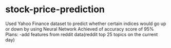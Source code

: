 # stock-price-prediction
Used Yahoo Finance dataset to predict whether certain indices would go up or down by using Neural Network
Achieved of accuracy score of 95%
Plans:
-add features from reddit data(reddit top 25 topics on the current day)

